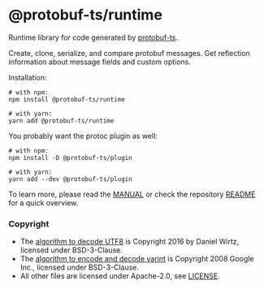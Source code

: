 @protobuf-ts/runtime
====================

Runtime library for code generated by [protobuf-ts](https://github.com/timostamm/protobuf-ts/).

Create, clone, serialize, and compare protobuf messages. Get reflection 
information about message fields and custom options.

Installation:

```shell script
# with npm:
npm install @protobuf-ts/runtime

# with yarn:
yarn add @protobuf-ts/runtime
```             

You probably want the protoc plugin as well: 
          
```shell script
# with npm:
npm install -D @protobuf-ts/plugin

# with yarn:
yarn add --dev @protobuf-ts/plugin
```
                       

To learn more, please read the [MANUAL](https://github.com/timostamm/protobuf-ts/blob/master/MANUAL.md#imessagetype) 
or check the repository [README](https://github.com/timostamm/protobuf-ts/README.md) for a quick overview.


### Copyright

- The [algorithm to decode UTF8](https://github.com/timostamm/protobuf-ts/blob/master/packages/runtime/src/protobufjs-utf8.ts) is Copyright 2016 by Daniel Wirtz, licensed under BSD-3-Clause.
- The [algorithm to encode and decode varint](https://github.com/timostamm/protobuf-ts/blob/master/packages/runtime/src/goog-varint.ts) is Copyright 2008 Google Inc., licensed under BSD-3-Clause.
- All other files are licensed under Apache-2.0, see [LICENSE](https://github.com/timostamm/protobuf-ts/blob/master/packages/runtime/LICENSE). 

